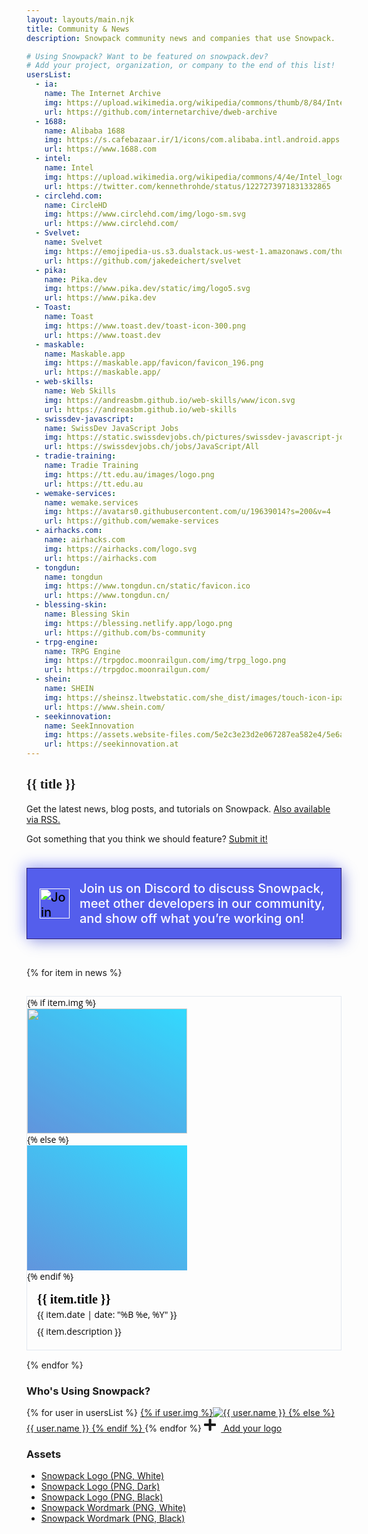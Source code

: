 ```yaml
---
layout: layouts/main.njk
title: Community & News
description: Snowpack community news and companies that use Snowpack.

# Using Snowpack? Want to be featured on snowpack.dev?
# Add your project, organization, or company to the end of this list!
usersList:
  - ia:
    name: The Internet Archive
    img: https://upload.wikimedia.org/wikipedia/commons/thumb/8/84/Internet_Archive_logo_and_wordmark.svg/1200px-Internet_Archive_logo_and_wordmark.svg.png
    url: https://github.com/internetarchive/dweb-archive
  - 1688:
    name: Alibaba 1688
    img: https://s.cafebazaar.ir/1/icons/com.alibaba.intl.android.apps.poseidon_512x512.png
    url: https://www.1688.com
  - intel:
    name: Intel
    img: https://upload.wikimedia.org/wikipedia/commons/4/4e/Intel_logo_%282006%29.svg
    url: https://twitter.com/kennethrohde/status/1227273971831332865
  - circlehd.com:
    name: CircleHD
    img: https://www.circlehd.com/img/logo-sm.svg
    url: https://www.circlehd.com/
  - Svelvet:
    name: Svelvet
    img: https://emojipedia-us.s3.dualstack.us-west-1.amazonaws.com/thumbs/240/apple/237/spool-of-thread_1f9f5.png
    url: https://github.com/jakedeichert/svelvet
  - pika:
    name: Pika.dev
    img: https://www.pika.dev/static/img/logo5.svg
    url: https://www.pika.dev
  - Toast:
    name: Toast
    img: https://www.toast.dev/toast-icon-300.png
    url: https://www.toast.dev
  - maskable:
    name: Maskable.app
    img: https://maskable.app/favicon/favicon_196.png
    url: https://maskable.app/
  - web-skills:
    name: Web Skills
    img: https://andreasbm.github.io/web-skills/www/icon.svg
    url: https://andreasbm.github.io/web-skills
  - swissdev-javascript:
    name: SwissDev JavaScript Jobs
    img: https://static.swissdevjobs.ch/pictures/swissdev-javascript-jobs.svg
    url: https://swissdevjobs.ch/jobs/JavaScript/All
  - tradie-training:
    name: Tradie Training
    img: https://tt.edu.au/images/logo.png
    url: https://tt.edu.au
  - wemake-services:
    name: wemake.services
    img: https://avatars0.githubusercontent.com/u/19639014?s=200&v=4
    url: https://github.com/wemake-services
  - airhacks.com:
    name: airhacks.com
    img: https://airhacks.com/logo.svg
    url: https://airhacks.com
  - tongdun:
    name: tongdun
    img: https://www.tongdun.cn/static/favicon.ico
    url: https://www.tongdun.cn/
  - blessing-skin:
    name: Blessing Skin
    img: https://blessing.netlify.app/logo.png
    url: https://github.com/bs-community
  - trpg-engine:
    name: TRPG Engine
    img: https://trpgdoc.moonrailgun.com/img/trpg_logo.png
    url: https://trpgdoc.moonrailgun.com/
  - shein:
    name: SHEIN
    img: https://sheinsz.ltwebstatic.com/she_dist/images/touch-icon-ipad-144-47ceee2d97.png
    url: https://www.shein.com/
  - seekinnovation:
    name: SeekInnovation
    img: https://assets.website-files.com/5e2c3e23d2e067287ea582e4/5e6a5bca2d401204ada76b95_SeekInnovationLogoRound_Vector.svg
    url: https://seekinnovation.at
---
```


<style>
  .news-items {
    display: grid;
    grid-column-gap: 15px;
    grid-row-gap: 15px;
    grid-template-columns: repeat(auto-fit, minmax(300px, 1fr));
  grid-auto-flow: dense;
  }
  .discord-banner {
    grid-column: 1 / -1;
    border: 1px solid #2e2077;
    background-color: #545eec;
    display: flex;
    align-items: center;
    font-size: 20px;
    color: white;
    font-weight: 500;
    padding: 1.25rem;
  margin: 1.5rem 0 1rem;
background: #545eec;
box-shadow:  6px 6px 20px #4750c966,
             -6px -6px 20px #616cff66;
  }
  .discord-banner > * {
    display: block;
  }

  @media (max-width: 700px) {
    .discord-banner {
      flex-direction: column;
      }
    .discord-banner > div {
      margin-top: 1rem;
    }
  }

  .news-item {
    display: flex;
    grid-column: span 1;
    overflow: hidden;
    font-family: Open Sans,system-ui,-apple-system,BlinkMacSystemFont,Segoe UI,Roboto,sans-serif;
    color: #1a202c;
    -webkit-font-smoothing: antialiased;
    box-sizing: border-box;
    border: 1px solid #e2e8f0;
  }
  .news-item:hover {
      border-color: #2a85ca;
    box-shadow: 0 2px 2px 0 rgba(46,94,130,0.4);
}
.news-item:hover .news-item-image {
  opacity: 0.9;
}

.news-item-image {
  width: 100%;
  height: 200px;
  object-fit: cover;
  opacity: 0.8;
}
.news-item-text {
  padding: 1rem;
}
.news-item-title {
      margin: 0 0 0.25rem 0;
      font-weight: 600;
      font-size: 20px;
      font-family: "Overpass";
      line-height: 1.1;
}
.content-title {
      font-family: "Overpass";
}

.news-item:nth-child(4n+0) .news-item-image {
  background: #f2709c;
background: linear-gradient(30deg, #ff9472, #f2709c);

}
.news-item:nth-child(4n+1) .news-item-image {
  background: #FBD3E9;
  background: linear-gradient(30deg, #BB377D, #FBD3E9);
}
.news-item:nth-child(4n+2) .news-item-image {
  background: #B993D6;
  background: linear-gradient(30deg, #8CA6DB, #B993D6);
}

.news-item:nth-child(4n+3) .news-item-image {
  background: #00d2ff;
  background: linear-gradient(30deg, #3a7bd5, #00d2ff);
}


</style>

<h2 class="content-title">
  {{ title }}
</h2>

Get the latest news, blog posts, and tutorials on Snowpack. [Also available via RSS.](/feed.xml)

Got something that you think we should feature? [Submit it!](https://github.com/snowpackjs/snowpack/edit/main/www/_data/news.js)

<div class="news-items">
  <article class="discord-banner">
    <a href="https://discord.gg/snowpack" style="flex-shrink: 0; height: 48px;"><img alt="Join us on Discord!" src="https://img.shields.io/discord/712696926406967308.svg?label=&logo=discord&logoColor=ffffff&color=7389D8&labelColor=6A7EC2" style="height: 48px;  border: none; margin-right: 1rem; filter: brightness(1.2) contrast(1.5);"/></a>
    <div>Join us on Discord to discuss Snowpack, meet other developers in our community, and show off what you’re working on!</div>
  </article>

{% for item in news %}

<article class="news-item">
  <a href="{{ item.url }}" style="text-decoration: none; color: initial;">
{% if item.img %}<img class="news-item-image" src="{{ item.img }}" alt="" />
{% else %}<div class="news-item-image"></div>
{% endif %}
  <div class="news-item-text">
    <h3 class="news-item-title">{{ item.title }}</h3>
    <time class="snow-toc-link">{{ item.date | date: "%B %e, %Y" }}</time>
    <p style="margin: 0.5rem 0 0.25rem;">{{ item.description }}</p>
  </div>
  </a>
</article>
{% endfor %}
</div>

<div class="content">

### Who's Using Snowpack?

<div class="company-logos">
{% for user in usersList %}
  <a href="{{ user.url }}" target="_blank" rel="noopener noreferrer nofollow">
    {% if user.img %}<img class="company-logo" src="{{ user.img }}" alt="{{ user.name }}" />
    {% else %}<span>{{ user.name }}</span>
    {% endif %}
  </a>
{% endfor %}
<a href="https://github.com/snowpackjs/snowpack/edit/main/www/_template/news.md" target="_blank" title="Add Your Project/Company!" class="add-company-button" >
  <svg style="height: 22px; margin-right: 8px;" aria-hidden="true" focusable="false" data-prefix="fas" data-icon="plus" class="company-logo" role="img" xmlns="http://www.w3.org/2000/svg" viewBox="0 0 448 512"><path fill="currentColor" d="M416 208H272V64c0-17.67-14.33-32-32-32h-32c-17.67 0-32 14.33-32 32v144H32c-17.67 0-32 14.33-32 32v32c0 17.67 14.33 32 32 32h144v144c0 17.67 14.33 32 32 32h32c17.67 0 32-14.33 32-32V304h144c17.67 0 32-14.33 32-32v-32c0-17.67-14.33-32-32-32z"></path></svg>
  Add your logo
</a>
</div>

### Assets

- [Snowpack Logo (PNG, White)](/img/snowpack-logo-white.png)
- [Snowpack Logo (PNG, Dark)](/img/snowpack-logo-dark.png)
- [Snowpack Logo (PNG, Black)](/img/snowpack-logo-black.png)
- [Snowpack Wordmark (PNG, White)](/img/snowpack-wordmark-white.png)
- [Snowpack Wordmark (PNG, Black)](/img/snowpack-wordmark-black.png)

</div>
